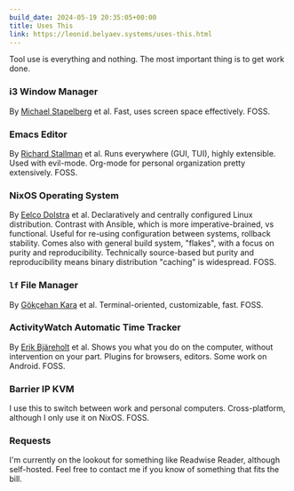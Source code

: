 ```yaml
---
build_date: 2024-05-19 20:35:05+00:00
title: Uses This
link: https://leonid.belyaev.systems/uses-this.html
---
```



Tool use is everything and nothing. The most important thing is to get work done.

### i3 Window Manager
By [Michael Stapelberg](https://michael.stapelberg.ch/) et al.
Fast, uses screen space effectively. 
FOSS.

### Emacs Editor
By [Richard Stallman](https://stallman.org/) et al.
Runs everywhere (GUI, TUI), highly extensible. 
Used with evil-mode. Org-mode for personal organization pretty extensively.
FOSS.

### NixOS Operating System
By [Eelco Dolstra](https://edolstra.github.io/) et al.
Declaratively and centrally configured Linux distribution.
Contrast with Ansible, which is more imperative-brained, vs functional.
Useful for re-using configuration between systems, rollback stability.
Comes also with general build system, "flakes", with a focus on purity and reproducibility.
Technically source-based but purity and reproducibility means binary distribution "caching" is widespread.
FOSS.

### `lf` File Manager
By [Gökçehan Kara](https://gokcehan.github.io/) et al.
Terminal-oriented, customizable, fast. 
FOSS.

### ActivityWatch Automatic Time Tracker
By [Erik Bjäreholt](https://erik.bjareholt.com/) et al.
Shows you what you do on the computer, without intervention on your part.
Plugins for browsers, editors. Some work on Android.
FOSS.

### Barrier IP KVM
I use this to switch between work and personal computers.
Cross-platform, although I only use it on NixOS.
FOSS.

### Requests

I'm currently on the lookout for something like Readwise Reader, although self-hosted.
Feel free to contact me if you know of something that fits the bill.